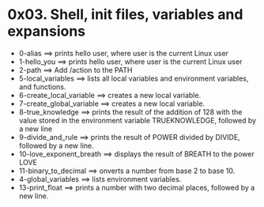 # 0x03. Shell, init files, variables and expansions
- 0-alias ==>	prints hello user, where user is the current Linux user
- 1-hello_you ==>	prints hello user, where user is the current Linux user
- 2-path ==>	Add /action to the PATH
- 5-local_variables ==>	lists all local variables and environment variables, and functions.
- 6-create_local_variable ==>	creates a new local variable.
- 7-create_global_variable ==>	creates a new local variable.
- 8-true_knowledge ==>	prints the result of the addition of 128 with the value stored in the environment variable TRUEKNOWLEDGE, followed by a new line
- 9-divide_and_rule ==>	prints the result of POWER divided by DIVIDE, followed by a new line.
- 10-love_exponent_breath ==>	displays the result of BREATH to the power LOVE
- 11-binary_to_decimal ==>	onverts a number from base 2 to base 10.
- 4-global_variables ==>	lists environment variables.
- 13-print_float ==>	prints a number with two decimal places, followed by a new line.
